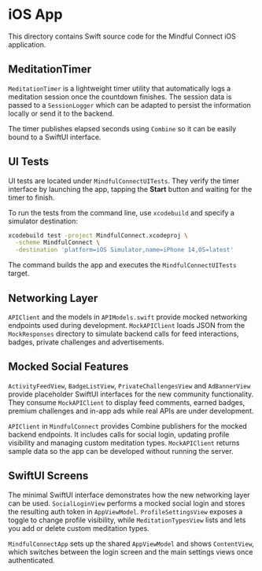 # iOS App

This directory contains Swift source code for the Mindful Connect iOS application.

## MeditationTimer

`MeditationTimer` is a lightweight timer utility that automatically logs a meditation
session once the countdown finishes. The session data is passed to a `SessionLogger`
which can be adapted to persist the information locally or send it to the backend.

The timer publishes elapsed seconds using `Combine` so it can be easily bound to a
SwiftUI interface.

## UI Tests

UI tests are located under `MindfulConnectUITests`. They verify the timer interface by launching the app, tapping the **Start** button and waiting for the timer to finish.

To run the tests from the command line, use `xcodebuild` and specify a simulator destination:

```bash
xcodebuild test -project MindfulConnect.xcodeproj \
  -scheme MindfulConnect \
  -destination 'platform=iOS Simulator,name=iPhone 14,OS=latest'
```

The command builds the app and executes the `MindfulConnectUITests` target.

## Networking Layer


`APIClient` and the models in `APIModels.swift` provide mocked networking
endpoints used during development. `MockAPIClient` loads JSON from the
`MockResponses` directory to simulate backend calls for feed interactions,
badges, private challenges and advertisements.

## Mocked Social Features

`ActivityFeedView`, `BadgeListView`, `PrivateChallengesView` and `AdBannerView` provide placeholder SwiftUI interfaces for the new community functionality. They consume `MockAPIClient` to display feed comments, earned badges, premium challenges and in-app ads while real APIs are under development.

`APIClient` in `MindfulConnect` provides Combine publishers for the mocked backend
endpoints. It includes calls for social login, updating profile visibility and
managing custom meditation types. `MockAPIClient` returns sample data so the app
can be developed without running the server.

## SwiftUI Screens

The minimal SwiftUI interface demonstrates how the new networking layer can be used.
`SocialLoginView` performs a mocked social login and stores the resulting auth token
in `AppViewModel`. `ProfileSettingsView` exposes a toggle to change profile
visibility, while `MeditationTypesView` lists and lets you add or delete custom
meditation types.

`MindfulConnectApp` sets up the shared `AppViewModel` and shows `ContentView`,
which switches between the login screen and the main settings views once
authenticated.

